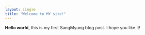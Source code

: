```yaml
---
layout: single
title: "Welcome to MY site!" 
--- 
```

**Hello world**, this is my first SangMyung blog post.
I hope you like it!
